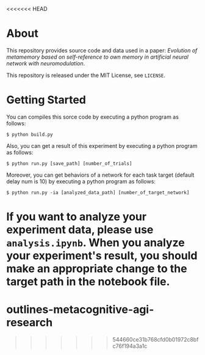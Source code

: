 <<<<<<< HEAD
# About

This repository provides source code and data used in a paper: *Evolution of metamemory based on self-reference to own memory in artificial neural network with neuromodulation*.

This repository is released under the MIT License, see `LICENSE`.

# Getting Started

You can compiles this sorce code by executing a python program as follows:

```shell
$ python build.py
```

Also, you can get a result of this experiment by executing a python program as follows:

```shell
$ python run.py [save_path] [number_of_trials]
```

Moreover, you can get behaviors of a network for each task target (default delay num is 10) by executing a python program as follows:

```shell
$ python run.py -ia [analyzed_data_path] [number_of_target_network]
```

If you want to analyze your experiment data, please use `analysis.ipynb`. When you analyze your experiment's result, you should make an appropriate change to the target path in the notebook file.
=======
# outlines-metacognitive-agi-research
>>>>>>> 544660ce31b768cfd0b01972c8bfc76f194a3a1c
